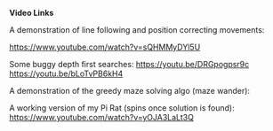 **Video Links**

A demonstration of line following and position correcting movements:

https://www.youtube.com/watch?v=sQHMMyDYl5U

Some buggy depth first searches:
https://youtu.be/DRGpogpsr9c
https://youtu.be/bLoTvPB6kH4

A demonstration of the greedy maze solving algo (maze wander):

A working version of my Pi Rat (spins once solution is found):
https://www.youtube.com/watch?v=yOJA3LaLt3Q